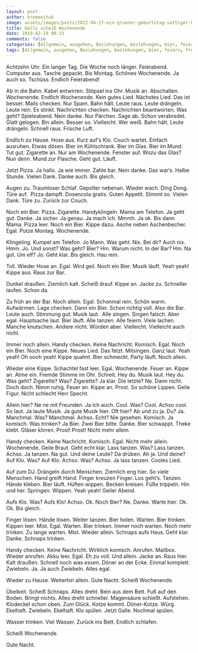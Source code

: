 ```yaml
---
layout: post
author: bromenituk
image: assets/images/posts/2022-04-27-ein-gruener-geburtstag-saftiger-karottenkuchen.png
title: Hallo scheiß Wochenende
date: 2019-02-19 00:33
comments: false
categories: [Allgemein, ausgehen, Beziehungen, beziehungen, bier, feiern, freitagabend, Gesellschaft, kneipe, Kurzgeschichten, party, single, Sprache, tanzen, textakrobatik, Wochenende]
tags: [Allgemein, ausgehen, Beziehungen, beziehungen, bier, feiern, freitagabend, Gesellschaft, kneipe, Kurzgeschichten, party, single, Sprache, tanzen, textakrobatik, Wochenende]
---
```

<!-- wp:paragraph -->
<p>Achtzehn Uhr. Ein langer Tag. Die Woche noch länger.
Feierabend. Computer aus. Tasche gepackt. Bis Montag. Schönes Wochenende. Ja
auch so. Tschüss. Endlich Feierabend!</p>
<!-- /wp:paragraph -->

<!-- wp:paragraph -->
<p>Ab in die Bahn. Kabel entwirren. Stöpsel ins Ohr. Musik an.
Abschalten. Wochenende. Endlich Wochenende. Kein gutes Lied. Nächstes Lied. Das
ist besser. Mails checken. Nur Spam. Bahn hält. Leute raus. Leute drängeln.
Leute rein. Es stinkt. Nachrichten checken. Nachrichten beantworten. Was geht?
Spieleabend. Nein danke. Nur Pärchen. Sage ab. Schon verabredet. Glatt gelogen.
Bin allein. Besser so. Vielleicht. Wer weiß. Bahn hält. Leute drängeln. Schnell
raus. Frische Luft. </p>
<!-- /wp:paragraph -->

<!-- wp:paragraph -->
<p>Endlich zu Hause. Hose aus. Kurz auf‘s Klo. Couch wartet.
Einfach ausruhen. Etwas dösen. Bier im Kühlschrank. Bier im Glas. Bier im Mund.
Tut gut. Zigarette an. Nur am Wochenende. Fenster auf. Wozu das Glas? Nun denn.
Mund zur Flasche. Geht gut. Läuft. </p>
<!-- /wp:paragraph -->

<!-- wp:paragraph -->
<p>Jetzt Pizza. Ja hallo. Ja wie immer. Zahle bar. Nein danke.
Das war‘s. Halbe Stunde. Vielen Dank. Danke auch. Bis gleich.</p>
<!-- /wp:paragraph -->

<!-- wp:paragraph -->
<p>Augen zu. Traumloser Schlaf. Gepolter nebenan. Wieder wach. Ding
Dong. Türe auf. &nbsp;Pizza dampft. Dosencola
gratis. Guten Appetit. Stimmt so. Vielen Dank. Türe zu. Zurück zur Couch.</p>
<!-- /wp:paragraph -->

<!-- wp:paragraph -->
<p>Noch ein Bier. Pizza. Zigarette. Handyklingeln. Mama am
Telefon. Ja geht gut. Danke. Ja sicher. Ja genau. Ja mach ich. Mmmh. Ja ok. Bis
dann Mama. Pizza leer. Noch ein Bier. Kippe dazu. Asche neben Aschenbecher.
Egal. Putze Montag. Wochenende. </p>
<!-- /wp:paragraph -->

<!-- wp:paragraph -->
<p>Klingeling. Kumpel am Telefon. Jo Mann. Was geht. Nix. Bei
dir? Auch nix. Hmm. Jo. Und sonst? Was geht? Bier? Hm. Warum nicht. In der Bar?
Hm. Na gut. Um elf? Jo. Geht klar. Bis gleich. Hau rein.</p>
<!-- /wp:paragraph -->

<!-- wp:paragraph -->
<p>Toll. Wieder Hose an. Egal. Wird geil. Noch ein Bier. Musik
läuft. Yeah yeah! Kippe aus. Raus zur Bar. </p>
<!-- /wp:paragraph -->

<!-- wp:paragraph -->
<p>Dunkel draußen. Ziemlich kalt. Scheiß drauf. Kippe an. Jacke
zu. Schneller laufen. Schon da.</p>
<!-- /wp:paragraph -->

<!-- wp:paragraph -->
<p>Zu früh an der Bar. Noch allein. Egal. Schonmal rein. Schön
warm. Aufwärmen. Lage checken. Dann ein Bier. Schon richtig voll. Also die Bar.
Leute auch. Stimmung gut. Musik laut. &nbsp;Alle
singen. Singen falsch. Aber egal. Hauptsache laut. Bier läuft. Alle tanzen. Alle
feiern. Viele lachen. Manche knutschen. Andere nicht. Würden aber. Vielleicht.
Vielleicht auch nicht.</p>
<!-- /wp:paragraph -->

<!-- wp:paragraph -->
<p>Immer noch allein. Handy checken. Keine Nachricht. Komisch.
Egal. Noch ein Bier. Noch eine Kippe. Neues Lied. Das fetzt. Mitsingen. Ganz
laut. Yeah yeah! Oh oooh yeah! Kippe qualmt. Bier schmeckt. Party läuft. Noch
allein.</p>
<!-- /wp:paragraph -->

<!-- wp:paragraph -->
<p>Wieder eine Kippe. Schachtel fast leer. Egal. Wochenende.
Feuer an. Kippe an. Atme ein. Fremde Stimme im Ohr. Schreit. Hey du. Musik laut.
Hey du. Was geht? Zigarette? Was? Zigarette? Ja klar. Die letzte? Ne. Dann
nicht. Doch doch. Nimm ruhig. Feuer an. Kippe an. Prost. So schöne Lippen.
Geile Figur. Nicht schlecht Herr Specht. </p>
<!-- /wp:paragraph -->

<!-- wp:paragraph -->
<p>Allein hier? Ne ne mit Freunden. Ja ich auch. Cool. Was? Cool. Achso cool. So
laut. Ja laute Musik. Ja gute Musik hier. Oft hier? Ab und zu ja. Du? Ja.
Manchmal. Was? Manchmal. Achso. Echt? Nie gesehen. Komisch. Ja komisch. Was
trinken? Ja Bier. Zwei Bier bitte. Danke. Bier schwappt. Theke klebt. Gläser
klirren. Prost! Prost! Nicht mehr allein. </p>
<!-- /wp:paragraph -->

<!-- wp:paragraph -->
<p>Handy checken. Keine Nachricht. Komisch. Egal. Nicht mehr
allein. Wochenende. Geile Braut. Geht echt klar. Lass tanzen. Was? Lass tanzen.
Achso. Ja tanzen. Na gut. Und deine Leute? Da drüben. Ah ja. Und deine? Auf Klo.
Was? Auf Klo. Achso. Was? Achso. Ja lass tanzen. Cooles Lied. </p>
<!-- /wp:paragraph -->

<!-- wp:paragraph -->
<p>Auf zum DJ. Drängeln durch Menschen. Ziemlich eng hier. So
viele Menschen. Hand greift Hand. Finger kreuzen Finger. Los geht’s. Tanzen. Hände
kleben. Bier läuft. Hüften wippen. Becken kreisen. Füße trippeln. Hin und her.
Springen. Wippen. Yeah yeah! Geiler Abend.</p>
<!-- /wp:paragraph -->

<!-- wp:paragraph -->
<p>Aufs Klo. Was? Aufs Klo! Achso. Ok. Noch Bier? Ne. Danke.
Warte hier. Ok. Ok. Bis gleich. </p>
<!-- /wp:paragraph -->

<!-- wp:paragraph -->
<p>Finger lösen. Hände lösen. Weiter tanzen. Bier holen. Warten.
Bier trinken. Kippen leer. Mist. Egal. Warten. Bier trinken. Immer noch warten.
Noch mehr trinken. Zu lange warten. Mist. Wieder allein. Schnaps aufs Haus. Geht
klar. Danke. Schnaps trinken. </p>
<!-- /wp:paragraph -->

<!-- wp:paragraph -->
<p>Handy checken. Keine Nachricht. Wirklich komisch. Anrufen.
Mailbox. Wieder anrufen. Akku leer. Egal. Eh zu voll. Und allein. Jacke an.
Raus hier. Kalt draußen. Schnell noch was essen. Döner an der Ecke. Einmal komplett.
Zwiebeln. Ja. Ja auch Zwiebeln. Alles egal. </p>
<!-- /wp:paragraph -->

<!-- wp:paragraph -->
<p>Wieder zu Hause. Weiterhin allein. Gute Nacht. Scheiß
Wochenende. </p>
<!-- /wp:paragraph -->

<!-- wp:paragraph -->
<p>Übelkeit. Scheiß Schnaps. Alles dreht. Bein aus dem Bett. Fuß auf den Boden. Bringt nichts. Alles dreht schneller. Magensäure schießt. Aufstehen. Klodeckel schon oben. Zum Glück. Kotze kommt. Döner-Kotze. Würg. Ekelhaft. Zwiebeln. Ekelhaft. Klo spülen. Jetzt Galle. Nochmal spülen.</p>
<!-- /wp:paragraph -->

<!-- wp:paragraph -->
<p>Wasser trinken. Viel Wasser. Zurück ins Bett. Endlich schlafen.</p>
<!-- /wp:paragraph -->

<!-- wp:paragraph -->
<p>Scheiß Wochenende.</p>
<!-- /wp:paragraph -->

<!-- wp:paragraph -->
<p>Gute Nacht.</p>
<!-- /wp:paragraph -->

